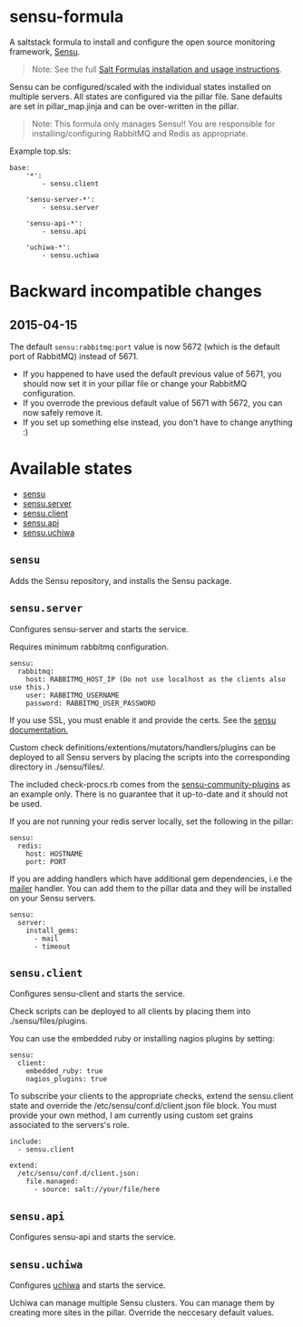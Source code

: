 sensu-formula
================

A saltstack formula to install and configure the open source monitoring framework, [Sensu](http://sensuapp.org/).

>Note:
See the full [Salt Formulas installation and usage instructions](http://docs.saltstack.com/en/latest/topics/development/conventions/formulas.html).

Sensu can be configured/scaled with the individual states installed on multiple servers. All states are configured via the pillar file. Sane defaults are set in pillar_map.jinja and can be over-written in the pillar.

>Note:
This formula only manages Sensu!! You are responsible for installing/configuring RabbitMQ and Redis as appropriate.

Example top.sls:
```
base:
    '*':
        - sensu.client 

    'sensu-server-*':
        - sensu.server

    'sensu-api-*':
        - sensu.api

    'uchiwa-*':
        - sensu.uchiwa
```

Backward incompatible changes
=============================

2015-04-15
----------

The default ``sensu:rabbitmq:port`` value is now 5672 (which is the default port of RabbitMQ) instead of 5671.

* If you happened to have used the default previous value of 5671, you should now set it in your pillar file or change your RabbitMQ configuration.
* If you overrode the previous default value of 5671 with 5672, you can now safely remove it.
* If you set up something else instead, you don't have to change anything :)


Available states
================
* [sensu](#sensu)
* [sensu.server](#sensuserver)
* [sensu.client](#sensuclient)
* [sensu.api](#sensuapi)
* [sensu.uchiwa](#sensuuchiwa)

``sensu``
------------

Adds the Sensu repository, and installs the Sensu package.

``sensu.server``
------------

Configures sensu-server and starts the service.

Requires minimum rabbitmq configuration. 
```
sensu:
  rabbitmq:
    host: RABBITMQ_HOST_IP (Do not use localhost as the clients also use this.)
    user: RABBITMQ_USERNAME
    password: RABBITMQ_USER_PASSWORD
```

If you use SSL, you must enable it and provide the certs. See the [sensu documentation.](http://sensuapp.org/docs/latest/certificates)

Custom check definitions/extentions/mutators/handlers/plugins can be deployed to all Sensu servers by placing the scripts into the corresponding directory in ./sensu/files/.

The included check-procs.rb comes from the [sensu-community-plugins](https://github.com/sensu/sensu-community-plugins) as an example only. There is no guarantee that it up-to-date and it should not be used.

If you are not running your redis server locally, set the following in the pillar:
```
sensu:
  redis:
    host: HOSTNAME
    port: PORT
```

If you are adding handlers which have additional gem dependencies, i.e the [mailer](https://github.com/sensu/sensu-community-plugins/blob/master/handlers/notification/mailer.rb) handler. You can add them to the pillar data and they will be installed on your Sensu servers.
```
sensu:
  server:
    install_gems:
      - mail
      - timeout
```

``sensu.client``
------------

Configures sensu-client and starts the service.

Check scripts can be deployed to all clients by placing them into ./sensu/files/plugins.

You can use the embedded ruby or installing nagios plugins by setting:
```
sensu:
  client:
    embedded_ruby: true
    nagios_plugins: true
```

To subscribe your clients to the appropriate checks, extend the sensu.client state and override the /etc/sensu/conf.d/client.json file block. You must provide your own method, I am currently using custom set grains associated to the servers's role.

```
include:
  - sensu.client

extend:
  /etc/sensu/conf.d/client.json:
    file.managed:
      - source: salt://your/file/here
```

``sensu.api``
------------

Configures sensu-api and starts the service.

``sensu.uchiwa``
------------

Configures [uchiwa](http://sensuapp.org/docs/latest/dashboards_uchiwa) and starts the service.

Uchiwa can manage multiple Sensu clusters. You can manage them by creating more sites in the pillar. Override the neccesary default values.
